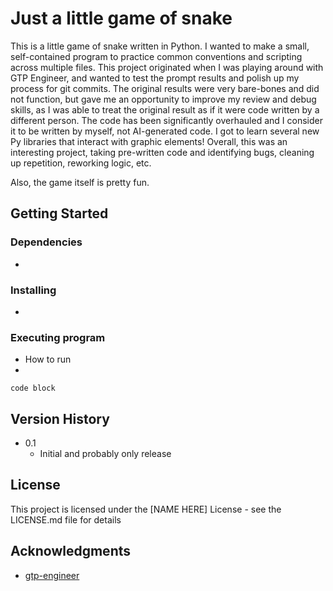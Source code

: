 # Just a little game of snake

This is a little game of snake written in Python. I wanted to make a small, self-contained program to practice common conventions and scripting across multiple files. This project originated when I was playing around with GTP Engineer, and wanted to test the prompt results and polish up my process for git commits. The original results were very bare-bones and did not function, but gave me an opportunity to improve my review and debug skills, as I was able to treat the original result as if it were code written by a different person. The code has been significantly overhauled and I consider it to be written by myself, not AI-generated code. I got to learn several new Py libraries that interact with graphic elements! Overall, this was an interesting project, taking pre-written code and identifying bugs, cleaning up repetition, reworking logic, etc. 

Also, the game itself is pretty fun.

## Getting Started

### Dependencies

* 

### Installing

* 

### Executing program

* How to run
*
```
code block
```

## Version History

* 0.1
    * Initial and probably only release

## License

This project is licensed under the [NAME HERE] License - see the LICENSE.md file for details

## Acknowledgments

* [gtp-engineer](https://github.com/AntonOsika/gpt-engineer)
